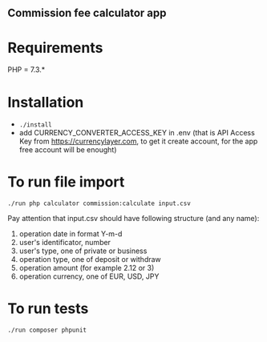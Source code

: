 ## Commission fee calculator app

# Requirements
PHP = 7.3.*

# Installation
- `./install`
- add CURRENCY_CONVERTER_ACCESS_KEY in .env (that is API Access Key from https://currencylayer.com, to get it create account, for the app free account will be enought)

# To run file import
`./run php calculator commission:calculate input.csv`

Pay attention that input.csv should have following structure (and any name):

1) operation date in format Y-m-d
2) user's identificator, number
3) user's type, one of private or business
4) operation type, one of deposit or withdraw
5) operation amount (for example 2.12 or 3)
6) operation currency, one of EUR, USD, JPY

# To run tests
`./run composer phpunit`
